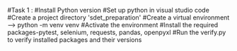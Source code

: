 
#Task 1 :
#Install Python version
#Set up python in visual studio code
#Create a project directory 'sdet_preparation'
#Create a virtual environment --> python -m venv venv
#Activate the environment
#Install the required packages-pytest, selenium, requests, pandas, openpyxl
#Run the verify.py to verify installed packages and their versions

